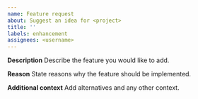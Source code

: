 ```yaml
---
name: Feature request
about: Suggest an idea for <project>
title: ''
labels: enhancement
assignees: <username>
---
```


**Description**
Describe the feature you would like to add.

**Reason**
State reasons why the feature should be implemented.

**Additional context**
Add alternatives and any other context.
